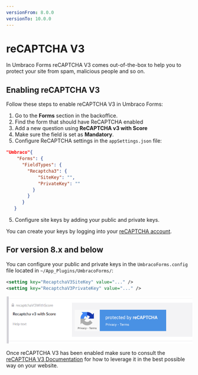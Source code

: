 ```yaml
---
versionFrom: 8.0.0
versionTo: 10.0.0
---
```


# reCAPTCHA V3

In Umbraco Forms reCAPTCHA V3 comes out-of-the-box to help you to protect your site from spam, malicious people and so on.

## Enabling reCAPTCHA V3

Follow these steps to enable reCAPTCHA V3 in Umbraco Forms:

1. Go to the **Forms** section in the backoffice.
2. Find the form that should have ReCAPTCHA  enabled
3. Add a new question using **ReCAPTCHA v3 with Score**
4. Make sure the field is set as  **Mandatory**.
5. Configure ReCAPTCHA settings in the `appSettings.json` file:

```json
"Umbraco"{
    "Forms": {
      "FieldTypes": {
        "Recaptcha3": {
            "SiteKey": "",
            "PrivateKey": ""
          }
        }
      }
   }
```

5. Configure site keys by adding your public and private keys.

You can create your keys by logging into your [reCAPTCHA account](https://www.google.com/recaptcha/).

## For version 8.x and below

You can configure your public and private keys in the `UmbracoForms.config` file located in `~/App_Plugins/UmbracoForms/`:

```xml
<setting key="RecaptchaV3SiteKey" value="..." />
<setting key="RecaptchaV3PrivateKey" value="..." />
```

![reCAPTCHA v2](images/recaptcha3-v9.png)

Once reCAPTCHA V3 has been enabled make sure to consult the [reCAPTCHA V3 Documentation](https://developers.google.com/recaptcha/docs/v3) for how to leverage it in the best possible way on your website.
